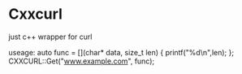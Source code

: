 # Cxxcurl
just c++ wrapper for curl

useage:
	auto func = [](char* data, size_t len) {
                printf("%d\n",len);
        };
        CXXCURL::Get("www.example.com", func);
